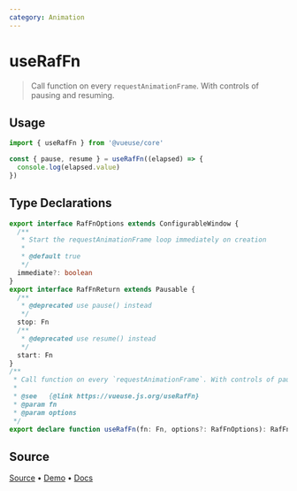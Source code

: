 ```yaml
---
category: Animation
---
```


<!--DEMO_STARTS-->
<script setup>
import Demo from './demo.vue'
</script>
<DemoContainer><Demo/></DemoContainer>
<!--DEMO_ENDS-->

<!--HEAD_STARTS--><!--HEAD_ENDS-->


# useRafFn

> Call function on every `requestAnimationFrame`. With controls of pausing and resuming.

## Usage

```js
import { useRafFn } from '@vueuse/core'

const { pause, resume } = useRafFn((elapsed) => {
  console.log(elapsed.value)
})
```


<!--FOOTER_STARTS-->
## Type Declarations

```typescript
export interface RafFnOptions extends ConfigurableWindow {
  /**
   * Start the requestAnimationFrame loop immediately on creation
   *
   * @default true
   */
  immediate?: boolean
}
export interface RafFnReturn extends Pausable {
  /**
   * @deprecated use pause() instead
   */
  stop: Fn
  /**
   * @deprecated use resume() instead
   */
  start: Fn
}
/**
 * Call function on every `requestAnimationFrame`. With controls of pausing and resuming.
 *
 * @see   {@link https://vueuse.js.org/useRafFn}
 * @param fn
 * @param options
 */
export declare function useRafFn(fn: Fn, options?: RafFnOptions): RafFnReturn
```

## Source

[Source](https://github.com/antfu/vueuse/blob/master/packages/core/useRafFn/index.ts) • [Demo](https://github.com/antfu/vueuse/blob/master/packages/core/useRafFn/demo.vue) • [Docs](https://github.com/antfu/vueuse/blob/master/packages/core/useRafFn/index.md)


<!--FOOTER_ENDS-->